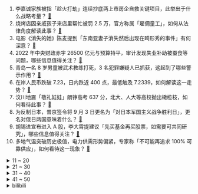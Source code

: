 1. 李嘉诚家族被指「趁火打劫」连续抄底两上市房企自救关键项目，此举出于什么战略考量？ [:link:](https://www.zhihu.com/question/608665319)
2. 烧烤店因亲戚孩子来店里帮忙被罚 2.5 万，官方称属「雇佣童工」，如何从法律角度解读此事？ [:link:](https://www.zhihu.com/question/608695467)
3. 电影《消失的她》陈麦提到「东南亚妻子消失然后出现在畸形秀的事件」有何深意？ [:link:](https://www.zhihu.com/question/608103252)
4. 2022 年中央财政赤字 26500 亿元与预算持平，审计发现失业补助被蚕食等问题，哪些信息值得关注？ [:link:](https://www.zhihu.com/question/608671302)
5. 青岛一名 8 岁男童被武术教练打死，3 名犯罪嫌疑人已抓获，这起到了哪些警示作用？ [:link:](https://www.zhihu.com/question/608713781)
6. 在岸人民币跌破 7.23，日内跌近 400 点，最低触及 7.2339，如何解读这一走势？ [:link:](https://www.zhihu.com/question/608737327)
7. 汶川地震「敬礼娃娃」朗铮高考 637 分，北大、人大等高校抛出橄榄枝，如何看待此事？ [:link:](https://www.zhihu.com/question/608520055)
8. 为反制日本，普京签令将 9 月 3 日更名为「对日本军国主义战争胜利日」，更名对俄日两国意味着什么？ [:link:](https://www.zhihu.com/question/608582404)
9. 胡锡进宣布进入 A 股，李大霄提建议「先买基金再买股票，如需要可共同研究」，哪些信息值得关注？ [:link:](https://www.zhihu.com/question/608754081)
10. 多地气温突破历史极值，电力供需形势偏紧，专家称「不可能再追求 100% 可靠供应」，如何看待这一现象？ [:link:](https://www.zhihu.com/question/608733520)
<details>
<summary>11 ~ 20</summary>

11. 蔡徐坤被曝「曾让 C 女士独自去医院打胎」，真实情况可能如何？如何看待此事？ [:link:](https://www.zhihu.com/question/608690464)
12. 韩外长称没理由与中国「结怨交恶」，外交部回应「中韩关系稳定发展符合双方利益」，如何看待韩方态度的转变？ [:link:](https://www.zhihu.com/question/608737881)
13. 电影《消失的她》悬疑性如何？ [:link:](https://www.zhihu.com/question/569045930)
14. 东北为什么有铝盒饭？ [:link:](https://www.zhihu.com/question/602991544)
15. 「心静自然凉」这个说法到底有没有科学依据？ [:link:](https://www.zhihu.com/question/608254480)
16. 日本物价指数连月上涨，部分行业工资亦现罕见增长，投行判断「日本经济摆脱通缩」，日本真的要走出通缩了吗？ [:link:](https://www.zhihu.com/question/608782846)
17. 2023年成都的房价会涨吗？ [:link:](https://www.zhihu.com/question/585584532)
18. 眼花缭乱的汽车科技，到底哪些是真正实用的？ [:link:](https://www.zhihu.com/question/596687325)
19. 想在退休后重新高考冲清北，可行性如何？ [:link:](https://www.zhihu.com/question/606112642)
20. 怎么隐晦的告诉领导同事排挤自己？ [:link:](https://www.zhihu.com/question/600117143)
</details>
<details>
<summary>21 ~ 30</summary>

21. 胡锡进宣布已开股票账户，正式进入中国股市，称「将边炒边学，力争少交学费」，如今是入市的好时机吗？ [:link:](https://www.zhihu.com/question/608751546)
22. 杭州亚运会电竞国家队最终入选名单遭多方举报，这类意见是否合理？ [:link:](https://www.zhihu.com/question/608710608)
23. 为什么感觉高考比中考更受关注？ [:link:](https://www.zhihu.com/question/607530312)
24. 《原神》的剧情水平怎么样？ [:link:](https://www.zhihu.com/question/476222024)
25. 有哪些适合敏感肌的温和型防晒产品？ [:link:](https://www.zhihu.com/question/603464492)
26. 如果人类被老鹰攻击，如何才能活命？ [:link:](https://www.zhihu.com/question/515362116)
27. 社会达尔文主义有哪些不合理？ [:link:](https://www.zhihu.com/question/541188801)
28. 为什么人类没有进化出攻击性的器官？ [:link:](https://www.zhihu.com/question/434178269)
29. 2023 LPL 夏季赛TES 0:2 WE，如何评价这场比赛？ [:link:](https://www.zhihu.com/question/608773481)
30. 读历史学专业有前途吗？ [:link:](https://www.zhihu.com/question/601190089)
</details>
<details>
<summary>31 ~ 40</summary>

31. 你发现了哪些驱蚊利器和止痒的好物？ [:link:](https://www.zhihu.com/question/59134805)
32. 巴萨官宣免签 32 岁曼城中场京多安，据悉合同 2+1 年，解约金 4 亿欧，如何评价这笔转会？ [:link:](https://www.zhihu.com/question/608735939)
33. 集成灶哪个牌子最好？ [:link:](https://www.zhihu.com/question/317105383)
34. 中国古代有装修公司或建筑公司存在吗？ [:link:](https://www.zhihu.com/question/608678912)
35. 孩子不好好吃饭，总是吃得不多而且挑食，尤其是不爱吃蔬菜，是什么原因呢？有好的办法吗？ [:link:](https://www.zhihu.com/question/606918286)
36. 如何评价 6 月 26 日亮相的 vivo X90s ，有哪些亮点和不足？ [:link:](https://www.zhihu.com/question/608663741)
37. 夏天如何科学护肤？正确的护肤步骤是什么？ [:link:](https://www.zhihu.com/question/605048388)
38. 发布半年的 vivo X90 系列在 3.5-5K 价位段销量仍第一，你看好中期改款的 X90s 吗？ [:link:](https://www.zhihu.com/question/608663958)
39. 什么是「青年危机」？每一代人面临的「青年危机」相同吗？ [:link:](https://www.zhihu.com/question/604935831)
40. 克宫发布视频，普京自「瓦格纳事件」结束以来首次发表公开讲话，称赞本国工业的稳定运营，释放了什么信号？ [:link:](https://www.zhihu.com/question/608825587)
</details>
<details>
<summary>41 ~ 50</summary>

41. 你是从什么时候开始接受自己是普通人这件事的，可以分享一下吗？ [:link:](https://www.zhihu.com/question/604946916)
42. 马拉松比赛时允许中途睡一觉吗？ [:link:](https://www.zhihu.com/question/607277841)
43. 为什么三代目火影不能对小时候的鸣人好一点? [:link:](https://www.zhihu.com/question/607602320)
44. 2023 LPL 夏季赛 WBG vs BLG 决胜局 TheShy 龙坑团的处理到底有没有问题？ [:link:](https://www.zhihu.com/question/608708405)
45. 如果只能写一句话，你希望你的墓志铭上应该怎么写？ [:link:](https://www.zhihu.com/question/605586178)
46. 《崩坏：星穹铁道》中的艾丝妲为什么愿意给黑塔打「白工」？ [:link:](https://www.zhihu.com/question/607821708)
47. 有什么养娃「新科技」产品刚开始不了解，使用后却发现特别好用的？ [:link:](https://www.zhihu.com/question/606792825)
48. 高三，应该舍弃所有活动吗? [:link:](https://www.zhihu.com/question/608026522)
49. 哪些职场瞬间令你想让领导闭嘴？大家都经历过哪些不平等的职场瞬间？ [:link:](https://www.zhihu.com/question/607274235)
50. 为什么看过电影《消失的她》之后，后劲那么大？ [:link:](https://www.zhihu.com/question/608194233)
</details><details>
<summary>bilibili</summary>

</details>